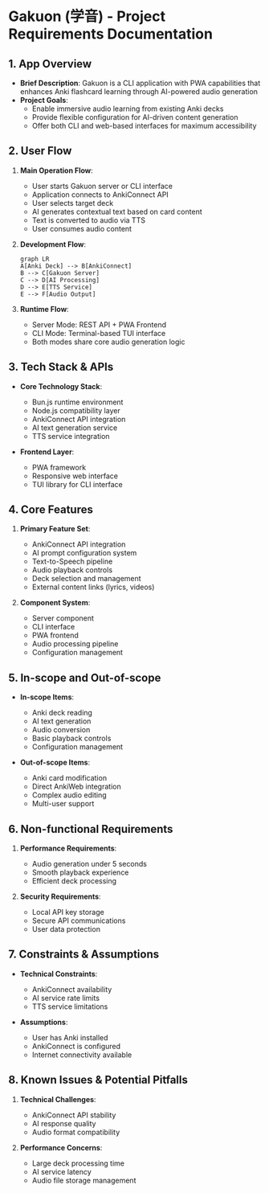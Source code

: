 # Gakuon (学音) - Project Requirements Documentation

## 1. App Overview
- **Brief Description**: Gakuon is a CLI application with PWA capabilities that enhances Anki flashcard learning through AI-powered audio generation
- **Project Goals**:
  - Enable immersive audio learning from existing Anki decks
  - Provide flexible configuration for AI-driven content generation
  - Offer both CLI and web-based interfaces for maximum accessibility

## 2. User Flow
1. **Main Operation Flow**:
   - User starts Gakuon server or CLI interface
   - Application connects to AnkiConnect API
   - User selects target deck
   - AI generates contextual text based on card content
   - Text is converted to audio via TTS
   - User consumes audio content

2. **Development Flow**:
   ```mermaid
   graph LR
   A[Anki Deck] --> B[AnkiConnect]
   B --> C[Gakuon Server]
   C --> D[AI Processing]
   D --> E[TTS Service]
   E --> F[Audio Output]
   ```

3. **Runtime Flow**:
   - Server Mode: REST API + PWA Frontend
   - CLI Mode: Terminal-based TUI interface
   - Both modes share core audio generation logic

## 3. Tech Stack & APIs
- **Core Technology Stack**:
  - Bun.js runtime environment
  - Node.js compatibility layer
  - AnkiConnect API integration
  - AI text generation service
  - TTS service integration

- **Frontend Layer**:
  - PWA framework
  - Responsive web interface
  - TUI library for CLI interface

## 4. Core Features
1. **Primary Feature Set**:
   - AnkiConnect API integration
   - AI prompt configuration system
   - Text-to-Speech pipeline
   - Audio playback controls
   - Deck selection and management
   - External content links (lyrics, videos)

2. **Component System**:
   - Server component
   - CLI interface
   - PWA frontend
   - Audio processing pipeline
   - Configuration management

## 5. In-scope and Out-of-scope
- **In-scope Items**:
  - Anki deck reading
  - AI text generation
  - Audio conversion
  - Basic playback controls
  - Configuration management

- **Out-of-scope Items**:
  - Anki card modification
  - Direct AnkiWeb integration
  - Complex audio editing
  - Multi-user support

## 6. Non-functional Requirements
1. **Performance Requirements**:
   - Audio generation under 5 seconds
   - Smooth playback experience
   - Efficient deck processing

2. **Security Requirements**:
   - Local API key storage
   - Secure API communications
   - User data protection

## 7. Constraints & Assumptions
- **Technical Constraints**:
  - AnkiConnect availability
  - AI service rate limits
  - TTS service limitations

- **Assumptions**:
  - User has Anki installed
  - AnkiConnect is configured
  - Internet connectivity available

## 8. Known Issues & Potential Pitfalls
1. **Technical Challenges**:
   - AnkiConnect API stability
   - AI response quality
   - Audio format compatibility

2. **Performance Concerns**:
   - Large deck processing time
   - AI service latency
   - Audio file storage management
